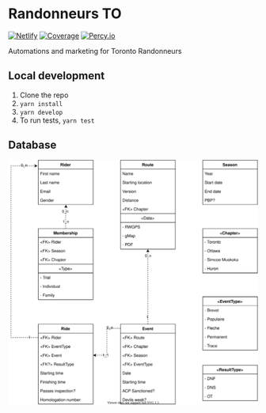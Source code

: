 # Randonneurs TO

[![Netlify](https://img.shields.io/netlify/17a06075-366c-485f-9e60-34bfee1fee3c)](https://app.netlify.com/sites/randonneursto/deploys) [![Coverage](https://img.shields.io/codecov/c/github/emarchak/randonneurs-to)](https://app.codecov.io/gh/emarchak/randonneurs-to) [![Percy.io](https://percy.io/static/images/percy-badge.svg)](https://percy.io/830709d1/randonneurs-to)

Automations and marketing for Toronto Randonneurs

## Local development

1. Clone the repo
2. `yarn install`
3. `yarn develop`
4.  To run tests, `yarn test`

## Database 

![Data struture](docs/database.drawio.svg)
